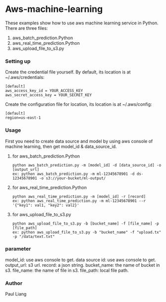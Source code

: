 # Aws-machine-learning

These examples show how to use aws machine learning service in Python. There are three files:

1. aws_batch_prediction.Python
2. aws_real_time_prediction.Python
3. aws_upload_file_to_s3.py

### Setting up

Create the credential file yourself. By default, its location is at ~/.aws/credentials:

    [default]
    aws_access_key_id = YOUR_ACCESS_KEY
    aws_secret_access_key = YOUR_SECRET_KEY

Create the configuration file for location, its location is at ~/.aws/config:

    [default]
    region=us-east-1

### Usage

First you need to create data source and model by using aws console of machine learning, then get model_id & data_source_id.

1. for aws_batch_prediction.Python

    ```
    python aws_batch_prediction.py -m [model_id] -d [data_source_id] -o [output_url]
    ex: python aws_batch_prediction.py -m ml-12345678901 -d ds-12345678901 -o s3://your-bucket/ml-output/
    ```
2. for aws_real_time_prediction.Python
    ```
    python aws_real_time_prediction.py -m [model_id] -r [record]
    ex: python aws_real_time_prediction.py -m ml-12345678901 --r '{"key1": val1, "key2": val2}'
    ```
3. for aws_upload_file_to_s3.py
    ```
    python aws_upload_file_to_s3.py -b [bucket_name] -f [file_name] -p [file_path]
    ex: python aws_upload_file_to_s3.py -b "bucket_name" -f "upload.tx" -p "/data/text.txt"
    ```

### parameter 

model_id: use aws console to get.
data source id: use aws console to get.
output_url: s3 url.
record: a json string.
bucket_name: the name of bucket in s3.
file_name: the name of file in s3.
file_path: local file path.

### Author

Paul Liang

